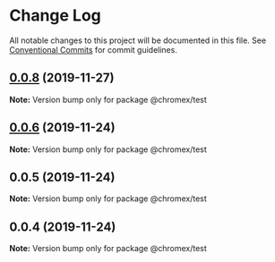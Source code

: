 # Change Log

All notable changes to this project will be documented in this file.
See [Conventional Commits](https://conventionalcommits.org) for commit guidelines.

## [0.0.8](https://github.io/bluepropane/chromex/compare/@chromex/test@0.0.7...@chromex/test@0.0.8) (2019-11-27)

**Note:** Version bump only for package @chromex/test





## [0.0.6](https://github.com/bluepropane/create-chrome-extension/compare/@chromex/test@0.0.5...@chromex/test@0.0.6) (2019-11-24)

**Note:** Version bump only for package @chromex/test





## 0.0.5 (2019-11-24)

**Note:** Version bump only for package @chromex/test





## 0.0.4 (2019-11-24)

**Note:** Version bump only for package @chromex/test
